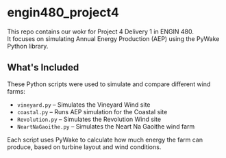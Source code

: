 # engin480_project4
This repo contains our wokr for Project 4 Delivery 1 in ENGIN 480.  
It focuses on simulating Annual Energy Production (AEP) using the PyWake Python library.

## What's Included

These Python scripts were used to simulate and compare different wind farms:

- `vineyard.py` – Simulates the Vineyard Wind site
- `coastal.py` – Runs AEP simulation for the Coastal site
- `Revolution.py` – Simulates the Revolution Wind site
- `NeartNaGaoithe.py` – Simulates the Neart Na Gaoithe wind farm

Each script uses PyWake to calculate how much energy the farm can produce, based on turbine layout and wind conditions.
